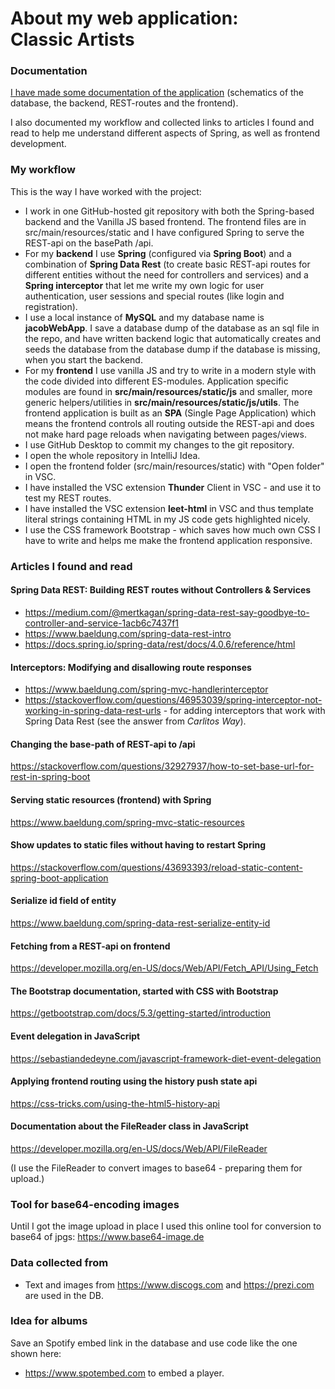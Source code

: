 # About my web application:<br>Classic Artists

### Documentation
[I have made some documentation of the application](/pdfs/flow-spring-app.pdf) (schematics of the database, the backend, REST-routes and the frontend).

I also documented my workflow and collected links to articles I found and read to help me understand different aspects of Spring, as well as frontend development.

### My workflow
This is the way I have worked with the project:
* I work in one GitHub-hosted git repository with both the Spring-based backend and the Vanilla JS based frontend. The frontend files are in src/main/resources/static and I have configured Spring to serve the REST-api on the basePath /api.
* For my **backend** I use **Spring** (configured via **Spring Boot**) and a combination of **Spring Data Rest** (to create basic REST-api routes for different entities without the need for controllers and services) and a **Spring interceptor** that let me write my own logic for user authentication, user sessions and special routes (like login and registration).
* I use a local instance of **MySQL** and my database name is **jacobWebApp**. I save a database dump of the database as an sql file in the repo, and have written backend logic that automatically creates and seeds the database from the database dump if the database is missing, when you start the backend.
* For my **frontend** I use vanilla JS and try to write in a modern style with the code divided into different ES-modules. Application specific modules are found in **src/main/resources/static/js** and smaller, more generic helpers/utilities in **src/main/resources/static/js/utils**. The frontend application is built as an **SPA** (Single Page Application) which means the frontend controls all routing outside the REST-api and does not make hard page reloads when navigating between pages/views.
* I use GitHub Desktop to commit my changes to the git repository.
* I open the whole repository in IntelliJ Idea.
* I open the frontend folder (src/main/resources/static) with "Open folder" in VSC.
* I have installed the VSC extension **Thunder** Client in VSC - and use it to test my REST routes.
* I have installed the VSC extension **leet-html** in VSC and thus template literal strings containing HTML in my JS code gets highlighted nicely.
* I use the CSS framework Bootstrap - which saves how much own CSS I have to write and helps me make the frontend application responsive.


### Articles I found and read

#### Spring Data REST: Building REST routes without Controllers & Services
* https://medium.com/@mertkagan/spring-data-rest-say-goodbye-to-controller-and-service-1acb6c7437f1
* https://www.baeldung.com/spring-data-rest-intro
* https://docs.spring.io/spring-data/rest/docs/4.0.6/reference/html

#### Interceptors: Modifying and disallowing route responses
* https://www.baeldung.com/spring-mvc-handlerinterceptor
* https://stackoverflow.com/questions/46953039/spring-interceptor-not-working-in-spring-data-rest-urls - for adding interceptors that work with Spring Data Rest (see the answer from *Carlitos Way*).

#### Changing the base-path of REST-api to /api
https://stackoverflow.com/questions/32927937/how-to-set-base-url-for-rest-in-spring-boot

#### Serving static resources (frontend) with Spring
https://www.baeldung.com/spring-mvc-static-resources

#### Show updates to static files without having to restart Spring
https://stackoverflow.com/questions/43693393/reload-static-content-spring-boot-application

#### Serialize id field of entity
https://www.baeldung.com/spring-data-rest-serialize-entity-id

#### Fetching from a REST-api on frontend
https://developer.mozilla.org/en-US/docs/Web/API/Fetch_API/Using_Fetch

#### The Bootstrap documentation, started with CSS with Bootstrap
https://getbootstrap.com/docs/5.3/getting-started/introduction

#### Event delegation in JavaScript
https://sebastiandedeyne.com/javascript-framework-diet-event-delegation

#### Applying frontend routing using the history push state api
https://css-tricks.com/using-the-html5-history-api

#### Documentation about the FileReader class in JavaScript
https://developer.mozilla.org/en-US/docs/Web/API/FileReader

(I use the FileReader to convert images to base64 - preparing them for upload.)

### Tool for base64-encoding images
Until I got the image upload in place I used this online tool for conversion to base64 of jpgs:
https://www.base64-image.de

### Data collected from
* Text and images from https://www.discogs.com and https://prezi.com are used in the DB.

### Idea for albums
Save an Spotify embed link in the database and use code like the one shown here:
* https://www.spotembed.com to embed a player.